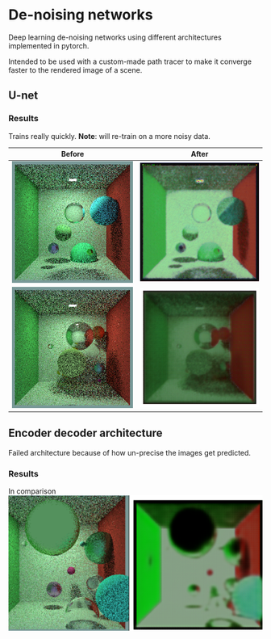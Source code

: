# De-noising networks

Deep learning de-noising networks using different architectures implemented in pytorch.

Intended to be used with a custom-made path tracer to make it converge faster to the rendered image of a scene.

## U-net

### Results

Trains really quickly. **Note**: will re-train on a more noisy data. 

|               Before                |               After                |
|:-----------------------------------:|:----------------------------------:|
| ![](results/pt_results/before1.jpg) | ![](results/pt_results/after1.jpg) |
| ![](results/pt_results/noisy.jpg)  | ![](results/pt_results/denoised.png)|

## Encoder decoder architecture

Failed architecture because of how un-precise the images get predicted.

### Results

In comparison
![](results/encdec/comparison.png)

